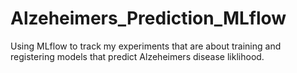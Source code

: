 # Alzeheimers_Prediction_MLflow
Using MLflow to track my experiments that are about training and registering models that predict Alzeheimers disease liklihood.
